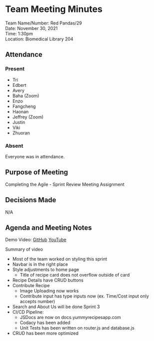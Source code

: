# Team Meeting Minutes
Team Name/Number: Red Pandas/29  
Date: November 30, 2021  
Time: 1:30pm  
Location: Biomedical Library 204

## Attendance

### Present
- Tri
- Edbert
- Avery
- Baha (Zoom)
- Enzo
- Fangcheng
- Haonan
- Jeffrey (Zoom)
- Justin
- Viki
- Zhuoran

### Absent
Everyone was in attendance.

## Purpose of Meeting
Completing the Agile - Sprint Review Meeting Assignment

## Decisions Made
N/A

## Agenda and Meeting Notes
Demo Video: [GitHub](../videos/113021-sprint-2-review.mp4) [YouTube](https://www.youtube.com/watch?v=2d5K2TpasB0)

Summary of video
- Most of the team worked on styling this sprint
- Navbar is in the right place
- Style adjustments to home page
    - Title of recipe card does not overflow outside of card
- Recipe Details have CRUD buttons 
- Contribute Recipe
    - Image Uploading now works
    - Contribute input has type inputs now (ex. Time/Cost input only accepts number)
- Search and About Us will be done Sprint 3
- CI/CD Pipeline:
    - JSDocs are now on docs.yummyrecipesapp.com
    - Codacy has been added
    - Unit Tests has been written on router.js and database.js
- CRUD has been more optimized